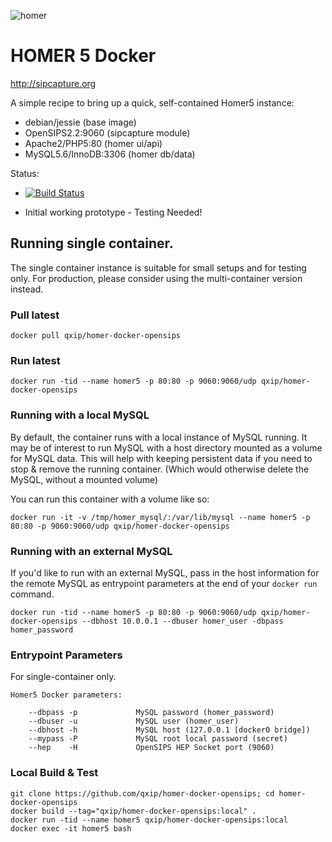 
![homer](http://i.imgur.com/ViXcGAD.png)

# HOMER 5 Docker
http://sipcapture.org

A simple recipe to bring up a quick, self-contained Homer5 instance:

* debian/jessie (base image)
* OpenSIPS2.2:9060 (sipcapture module)
* Apache2/PHP5:80 (homer ui/api)
* MySQL5.6/InnoDB:3306 (homer db/data)

Status: 

* [![Build Status](https://travis-ci.org/qxip/homer-docker-opensips.svg?branch=master)](https://travis-ci.org/qxip/homer-docker-opensips)

* Initial working prototype - Testing Needed!
 
## Running single container.

The single container instance is suitable for small setups and for testing only. For production, please consider using the multi-container version instead.

### Pull latest
```
docker pull qxip/homer-docker-opensips
```

### Run latest
```
docker run -tid --name homer5 -p 80:80 -p 9060:9060/udp qxip/homer-docker-opensips
```

### Running with a local MySQL

By default, the container runs with a local instance of MySQL running. It may be of interest to run MySQL with a host directory mounted as a volume for MySQL data. This will help with keeping persistent data if you need to stop & remove the running container. (Which would otherwise delete the MySQL, without a mounted volume)

You can run this container with a volume like so:

```
docker run -it -v /tmp/homer_mysql/:/var/lib/mysql --name homer5 -p 80:80 -p 9060:9060/udp qxip/homer-docker-opensips
```

### Running with an external MySQL

If you'd like to run with an external MySQL, pass in the host information for the remote MySQL as entrypoint parameters at the end of your `docker run` command.

```
docker run -tid --name homer5 -p 80:80 -p 9060:9060/udp qxip/homer-docker-opensips --dbhost 10.0.0.1 --dbuser homer_user -dbpass homer_password
```

### Entrypoint Parameters

For single-container only.

```
Homer5 Docker parameters:

    --dbpass -p             MySQL password (homer_password)
    --dbuser -u             MySQL user (homer_user)
    --dbhost -h             MySQL host (127.0.0.1 [docker0 bridge])
    --mypass -P             MySQL root local password (secret)
    --hep    -H             OpenSIPS HEP Socket port (9060)
```

### Local Build & Test
```
git clone https://github.com/qxip/homer-docker-opensips; cd homer-docker-opensips
docker build --tag="qxip/homer-docker-opensips:local" .
docker run -tid --name homer5 qxip/homer-docker-opensips:local
docker exec -it homer5 bash
```
